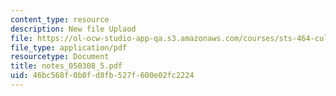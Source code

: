 ```yaml
---
content_type: resource
description: New file Uplaod
file: https://ol-ocw-studio-app-qa.s3.amazonaws.com/courses/sts-464-cultural-history-of-technology-spring-2005/46bc568f0b0fd8fb527f600e02fc2224_notes_050308_5.pdf
file_type: application/pdf
resourcetype: Document
title: notes_050308_5.pdf
uid: 46bc568f-0b0f-d8fb-527f-600e02fc2224
---
```

